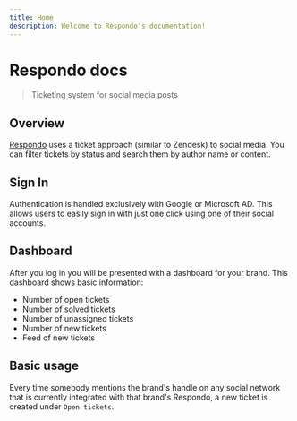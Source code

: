 ```yaml
---
title: Home
description: Welcome to Respondo's documentation!
---
```


# Respondo docs

> Ticketing system for social media posts

## Overview

[Respondo](https://respondohub.com/) uses a ticket approach (similar to Zendesk)
to social media. You can filter tickets by status and search them by author
name or content.

## Sign In

Authentication is handled exclusively with Google or Microsoft AD. This allows
users to easily sign in with just one click using one of their social accounts.

## Dashboard

After you log in you will be presented with a dashboard for your brand. This
dashboard shows basic information:

- Number of open tickets
- Number of solved tickets
- Number of unassigned tickets
- Number of new tickets
- Feed of new tickets

## Basic usage

Every time somebody mentions the brand's handle on any social network that is
currently integrated with that brand's Respondo, a new ticket is created under
`Open tickets`.
